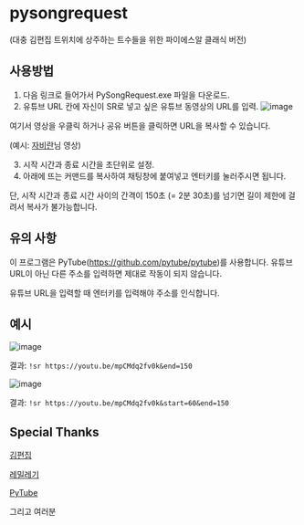 # pysongrequest
(대충 김편집 트위치에 상주하는 트수들을 위한 파이에스알 클래식 버전)

## 사용방법
1. 다음 링크로 들어가서 PySongRequest.exe 파일을 다운로드.
2. 유튜브 URL 칸에 자신이 SR로 넣고 싶은 유튜브 동영상의 URL를 입력.
![image](https://user-images.githubusercontent.com/42821865/120219098-b0670300-c208-11eb-8fd4-24661d60b60e.png)

여기서 영상을 우클릭 하거나 공유 버튼을 클릭하면 URL을 복사할 수 있습니다.

(예시: [자비란](https://www.youtube.com/channel/UCM5TAPH7AD7F2iSr-iXIgtQ)님 영상)

3. 시작 시간과 종료 시간을 초단위로 설정.
4. 아래에 뜨는 커맨드를 복사하여 채팅창에 붙여넣고 엔터키를 눌러주시면 됩니다.

단, 시작 시간과 종료 시간 사이의 간격이 150초 (= 2분 30초)를 넘기면 길이 제한에 걸려서 복사가 불가능합니다.

## 유의 사항
이 프로그램은 PyTube(https://github.com/pytube/pytube)를 사용합니다. 유튜브 URL이 아닌 다른 주소를 입력하면 제대로 작동이 되지 않습니다.

유튜브 URL을 입력할 때 엔터키를 입력해야 주소를 인식합니다.

## 예시
![image](https://user-images.githubusercontent.com/42821865/120220039-21f38100-c20a-11eb-83a9-14061ad22247.png)

결과: `!sr https://youtu.be/mpCMdq2fv0k&end=150`

![image](https://user-images.githubusercontent.com/42821865/120220203-667f1c80-c20a-11eb-9b75-e2cb0c698943.png)

결과: `!sr https://youtu.be/mpCMdq2fv0k&start=60&end=150`

## Special Thanks
[김편집](https://www.twitch.tv/arpa__)

[레밀레기](https://www.twitch.tv/remilegi)

[PyTube](https://github.com/pytube/pytube)

그리고 여러분
